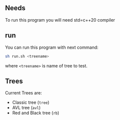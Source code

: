 ## Needs
To run this program you will need std=c++20 compiler

## run
You can run this program with next command:

```sh
sh run.sh <treename>
```

where `<treename>` is name of tree to test.

## Trees
Current Trees are:
* Classic tree (`tree`)
* AVL tree (`avl`)
* Red and Black tree (`rb`)